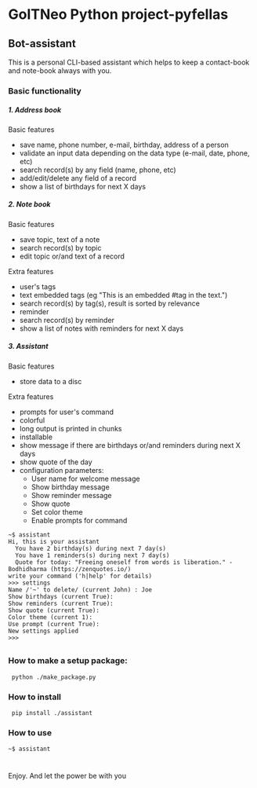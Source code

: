 # GoITNeo Python project-pyfellas

## Bot-assistant
This is a personal CLI-based assistant which helps to keep a contact-book and note-book always with you.
### Basic functionality
##### 1. Address book
Basic features
 - save name, phone number, e-mail, birthday, address of a person
 - validate an input data depending on the data type (e-mail, date, phone, etc)
 - search record(s) by any field (name, phone, etc)
 - add/edit/delete any field of a record
 - show a list of birthdays for next X days

##### 2. Note book
Basic features
 - save topic, text of a note
 - search record(s) by topic
 - edit topic or/and text of a record

Extra features
 - user's tags
 - text embedded tags (eg "This is an embedded #tag in the text.")
 - search record(s) by tag(s), result is sorted by relevance
 - reminder
 - search record(s) by reminder
 - show a list of notes with reminders for next X days

##### 3. Assistant
Basic features
 - store data to a disc

Extra features
 - prompts for user's command
 - colorful
 - long output is printed in chunks
 - installable
 - show message if there are birthdays or/and reminders during next X days
 - show quote of the day
 - configuration parameters:
    * User name for welcome message
    * Show birthday message
    * Show reminder message
    * Show quote
    * Set color theme
    * Enable prompts for command
```
~$ assistant
Hi, this is your assistant
  You have 2 birthday(s) during next 7 day(s)
  You have 1 reminders(s) during next 7 day(s)
  Quote for today: "Freeing oneself from words is liberation." - Bodhidharma (https://zenquotes.io/)
write your command ('h|help' for details)
>>> settings
Name /'~' to delete/ (current John) : Joe
Show birthdays (current True):
Show reminders (current True):
Show quote (current True):
Color theme (current 1):
Use prompt (current True):
New settings applied
>>>
```


##
### How to make a setup package:

``` python ./make_package.py```

### How to install
``` pip install ./assistant```

### How to use
```~$ assistant```

#
#
#
Enjoy. And let the power be with you
